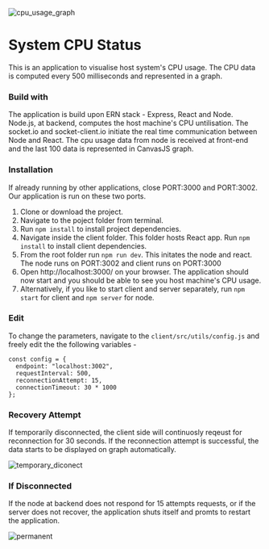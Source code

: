 ![cpu_usage_graph](https://user-images.githubusercontent.com/46348451/71667645-a79da380-2d6e-11ea-9f14-fb6adab16b97.PNG)

# System CPU Status

This is an application to visualise host system's CPU usage. The CPU data is computed every 500 milliseconds and represented in a graph.

### Build with

The application is build upon ERN stack - Express, React and Node. Node.js, at backend, computes the host machine's CPU untilisation. The socket.io and socket-client.io initiate the real time communication between Node and React. The cpu usage data from node is received at front-end and the last 100 data is represented in CanvasJS graph.

### Installation

If already running by other applications, close PORT:3000 and PORT:3002. Our application is run on these two ports.

1. Clone or download the project.
2. Navigate to the poject folder from terminal.
3. Run `npm install` to install project dependencies.
4. Navigate inside the client folder. This folder hosts React app. Run `npm install` to install client dependencies.
5. From the root folder run `npm run dev`. This initates the node and react. The node runs on PORT:3002 and client runs on PORT:3000
6. Open http://localhost:3000/ on your browser. The application should now start and you should be able to see you host machine's CPU usage.
7. Alternatively, if you like to start client and server separately, run `npm start` for client and `npm server` for node.

### Edit

To change the parameters, navigate to the `client/src/utils/config.js` and freely edit the the following variables -
```
const config = {
  endpoint: "localhost:3002",
  requestInterval: 500,
  reconnectionAttempt: 15,
  connectionTimeout: 30 * 1000
};

```

### Recovery Attempt

If temporarily disconnected, the client side will continuosly reqeust for reconnection for 30 seconds. If the reconnection attempt is successful, the data starts to be displayed on graph automatically.

![temporary_diconect](https://user-images.githubusercontent.com/46348451/71667974-e1bb7500-2d6f-11ea-9432-145bc95fb97f.PNG)

### If Disconnected

If the node at backend does not respond for 15 attempts requests, or if the server does not recover, the application shuts itself and promts to restart the application.

![permanent](https://user-images.githubusercontent.com/46348451/71668119-568eaf00-2d70-11ea-9adc-3b4ae2508f3d.PNG)

